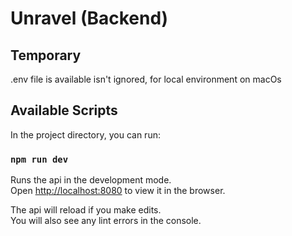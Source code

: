# Unravel (Backend)

## Temporary
.env file is available isn't ignored, for local environment on macOs

## Available Scripts

In the project directory, you can run:

### `npm run dev`

Runs the api in the development mode.\
Open [http://localhost:8080](http://localhost:8080) to view it in the browser.

The api will reload if you make edits.\
You will also see any lint errors in the console.
